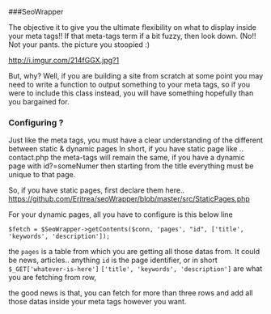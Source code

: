 
###SeoWrapper

The objective it to give you the ultimate flexibility on what to display inside your meta tags!!
If that meta-tags term if a bit fuzzy, then look down. (No!! Not your pants. the picture you stoopied :)

http://i.imgur.com/214fGGX.jpg?1


But, why? Well, if you are building a site from scratch  at some point you may need to write a function to output something to your
meta tags, so if you were to include this class instead, you will have something hopefully than you bargained for.


### Configuring ?

Just like the meta tags, you must have a clear understanding of the different between static & dynamic pages
In short, if you have static page like .. contact.php the meta-tags will remain the same, if you have a dynamic page
with id?=someNumer then starting from the title everything must be unique to that page.


So, if you have static pages, first declare them here.. https://github.com/Eritrea/seoWrapper/blob/master/src/StaticPages.php

For your dynamic pages, all you have to configure is this below line

`$fetch = $SeoWrapper->getContents($conn, 'pages', "id", ['title', 'keywords', 'description']);`

the `pages` is a table from which you are getting all those datas from.  It could be news, articles.. anything
`id` is the page identifier, or in short `$_GET['whatever-is-here']`
`['title', 'keywords', 'description']` are what you are fetching from row,


the good news is that, you can fetch for more than three rows and add all those datas inside your meta tags however you want.
